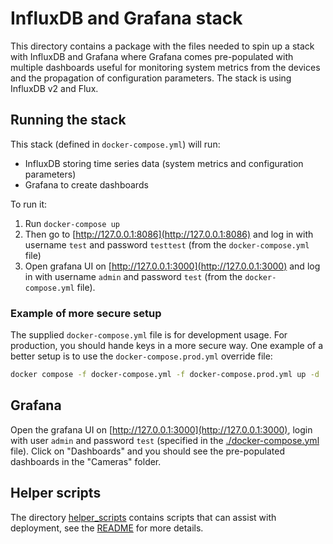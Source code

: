 # InfluxDB and Grafana stack

This directory contains a package with the files needed to spin up a stack with InfluxDB and Grafana where Grafana comes pre-populated with multiple dashboards useful for monitoring system metrics from the devices and the propagation of configuration parameters. The stack is using InfluxDB v2 and Flux.

## Running the stack

This stack (defined in `docker-compose.yml`) will run:

- InfluxDB storing time series data (system metrics and configuration parameters)
- Grafana to create dashboards

To run it:

1. Run `docker-compose up`
2. Then go to [http://127.0.0.1:8086](http://127.0.0.1:8086) and log in with username `test` and password `testtest` (from the `docker-compose.yml` file)
3. Open grafana UI on [http://127.0.0.1:3000](http://127.0.0.1:3000) and log in with username `admin` and password `test` (from the `docker-compose.yml` file).

### Example of more secure setup

The supplied `docker-compose.yml` file is for development usage. For production, you should hande keys in a more secure way. One example of a better setup is to use the `docker-compose.prod.yml` override file:

```bash
docker compose -f docker-compose.yml -f docker-compose.prod.yml up -d
```

## Grafana

Open the grafana UI on [http://127.0.0.1:3000](http://127.0.0.1:3000), login with user `admin` and password `test` (specified in the [./docker-compose.yml](./docker-compose.yml) file). Click on "Dashboards" and you should see the pre-populated dashboards in the "Cameras" folder.

## Helper scripts

The directory [helper_scripts](./helper_scripts/) contains scripts that can assist with deployment, see the [README](./helper_scripts/README.md) for more details.
